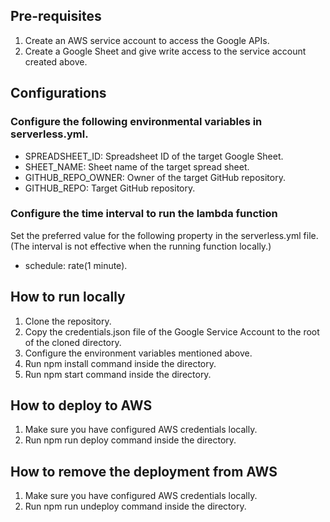 ## Pre-requisites
1. Create an AWS service account to access the Google APIs.
2. Create a Google Sheet and give write access to the service account created above.

## Configurations
### Configure the following environmental variables in serverless.yml.
- SPREADSHEET_ID: Spreadsheet ID of the target Google Sheet.
- SHEET_NAME: Sheet name of the target spread sheet.
- GITHUB_REPO_OWNER: Owner of the target GitHub repository.
- GITHUB_REPO: Target GitHub repository.

### Configure the time interval to run the lambda function
Set the preferred value for the following property in the serverless.yml file. (The interval is not effective when the running function locally.)
- schedule: rate(1 minute).

## How to run locally
1. Clone the repository.
2. Copy the credentials.json file of the Google Service Account to the root of the cloned directory.
3. Configure the environment variables mentioned above.
4. Run npm install command inside the directory.
5. Run npm start command inside the directory.

## How to deploy to AWS
1. Make sure you have configured AWS credentials locally.
2. Run npm run deploy command inside the directory.

## How to remove the deployment from AWS
1. Make sure you have configured AWS credentials locally.
2. Run npm run undeploy command inside the directory.
